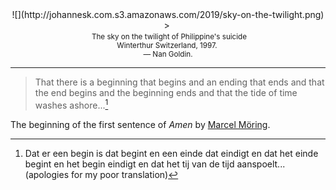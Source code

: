 <center>![](http://johannesk.com.s3.amazonaws.com/2019/sky-on-the-twilight.png)</center>

<center>>&nbsp;<br>&nbsp;<small>The sky on the twilight of Philippine's suicide<br>    Winterthur Switzerland, 1997. <br>— Nan Goldin.</small></center>

----------------------

> That there is a beginning that begins and an ending that ends and that the end begins and the beginning ends and that the tide of time washes ashore...[^1]

[^1]:  Dat er een begin is dat begint en een einde dat eindigt en dat het einde begint en het begin eindigt en dat het tij van de tijd aanspoelt... (apologies for my poor translation)

The beginning of the first sentence of _Amen_ by [Marcel Möring](https://www.nrc.nl/nieuws/2019/11/08/ik-voel-toch-het-meest-als-ik-schrijf-a3979675).

